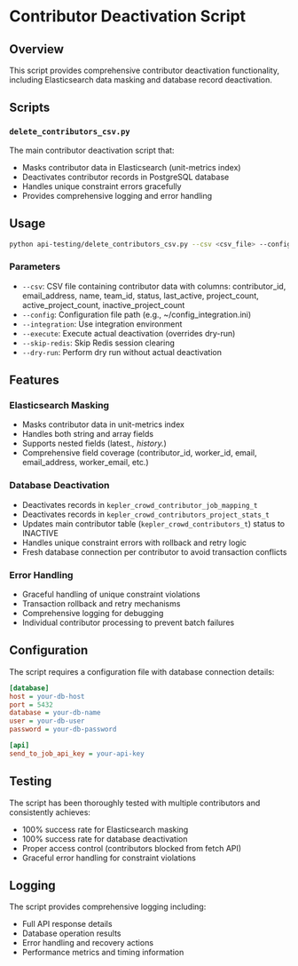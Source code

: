 # Contributor Deactivation Script

## Overview
This script provides comprehensive contributor deactivation functionality, including Elasticsearch data masking and database record deactivation.

## Scripts

### `delete_contributors_csv.py`
The main contributor deactivation script that:
- Masks contributor data in Elasticsearch (unit-metrics index)
- Deactivates contributor records in PostgreSQL database
- Handles unique constraint errors gracefully
- Provides comprehensive logging and error handling

## Usage

```bash
python api-testing/delete_contributors_csv.py --csv <csv_file> --config <config_file> --integration --execute --skip-redis
```

### Parameters
- `--csv`: CSV file containing contributor data with columns: contributor_id, email_address, name, team_id, status, last_active, project_count, active_project_count, inactive_project_count
- `--config`: Configuration file path (e.g., ~/config_integration.ini)
- `--integration`: Use integration environment
- `--execute`: Execute actual deactivation (overrides dry-run)
- `--skip-redis`: Skip Redis session clearing
- `--dry-run`: Perform dry run without actual deactivation

## Features

### Elasticsearch Masking
- Masks contributor data in unit-metrics index
- Handles both string and array fields
- Supports nested fields (latest.*, history.*)
- Comprehensive field coverage (contributor_id, worker_id, email, email_address, worker_email, etc.)

### Database Deactivation
- Deactivates records in `kepler_crowd_contributor_job_mapping_t`
- Deactivates records in `kepler_crowd_contributors_project_stats_t`
- Updates main contributor table (`kepler_crowd_contributors_t`) status to INACTIVE
- Handles unique constraint errors with rollback and retry logic
- Fresh database connection per contributor to avoid transaction conflicts

### Error Handling
- Graceful handling of unique constraint violations
- Transaction rollback and retry mechanisms
- Comprehensive logging for debugging
- Individual contributor processing to prevent batch failures

## Configuration

The script requires a configuration file with database connection details:

```ini
[database]
host = your-db-host
port = 5432
database = your-db-name
user = your-db-user
password = your-db-password

[api]
send_to_job_api_key = your-api-key
```

## Testing

The script has been thoroughly tested with multiple contributors and consistently achieves:
- 100% success rate for Elasticsearch masking
- 100% success rate for database deactivation
- Proper access control (contributors blocked from fetch API)
- Graceful error handling for constraint violations

## Logging

The script provides comprehensive logging including:
- Full API response details
- Database operation results
- Error handling and recovery actions
- Performance metrics and timing information
